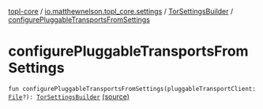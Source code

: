 [topl-core](../../index.md) / [io.matthewnelson.topl_core.settings](../index.md) / [TorSettingsBuilder](index.md) / [configurePluggableTransportsFromSettings](./configure-pluggable-transports-from-settings.md)

# configurePluggableTransportsFromSettings

`fun configurePluggableTransportsFromSettings(pluggableTransportClient: `[`File`](https://docs.oracle.com/javase/6/docs/api/java/io/File.html)`?): `[`TorSettingsBuilder`](index.md) [(source)](https://github.com/05nelsonm/TorOnionProxyLibrary-Android/blob/master/topl-core/src/main/java/io/matthewnelson/topl_core/settings/TorSettingsBuilder.kt#L263)